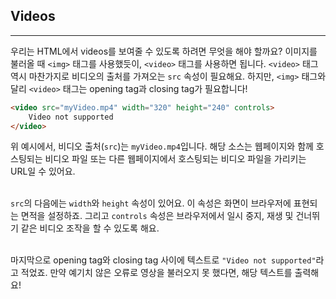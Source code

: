 ## Videos
---
우리는 HTML에서 videos를 보여줄 수 있도록 하려면 무엇을 해야 할까요? 이미지를 불러올 때 `<img>` 태그를 사용했듯이, `<video>` 태그를 사용하면 됩니다. `<video>` 태그 역시 마찬가지로 비디오의 출처를 가져오는 `src` 속성이 필요해요. 하지만, `<img>` 태그와 달리 `<video>` 태그는 opening tag과 closing tag가 필요합니다!
<br>


```html
<video src="myVideo.mp4" width="320" height="240" controls>
    Video not supported
</video>
```
위 예시에서, 비디오 출처(`src`)는 `myVideo.mp4`입니다. 해당 소스는 웹페이지와 함께 호스팅되는 비디오 파일 또는 다른 웹페이지에서 호스팅되는 비디오 파일을 가리키는 URL일 수 있어요.
<br>
<br>

`src`의 다음에는 `width`와 `height` 속성이 있어요. 이 속성은 화면이 브라우저에 표현되는 면적을 설정하죠. 그리고 `controls` 속성은 브라우저에서 일시 중지, 재생 및 건너뛰기 같은 비디오 조작을 할 수 있도록 해요.
<br>
<br>

마지막으로 opening tag와 closing tag 사이에 텍스트로 `"Video not supported"`라고 적었죠. 만약 예기치 않은 오류로 영상을 불러오지 못 했다면, 해당 텍스트를 출력해요!
